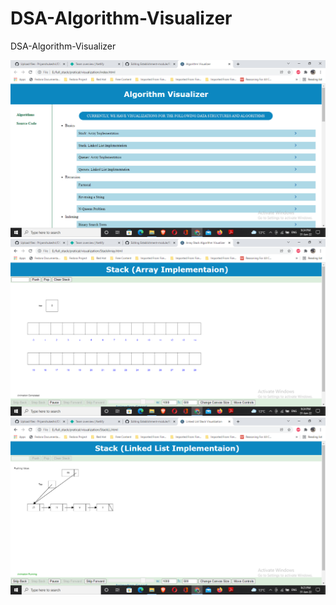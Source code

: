 # DSA-Algorithm-Visualizer
 DSA-Algorithm-Visualizer

![Screenshot (76)](1.png "front page")
![Screenshot (76)](2.png "working page")
![Screenshot (76)](3.png "working page")
